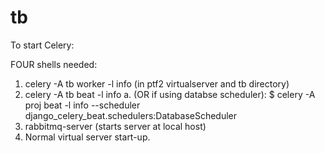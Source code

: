 # tb

To start Celery:

FOUR shells needed:

1. celery -A tb worker -l info (in ptf2 virtualserver and tb directory)
2. celery -A tb beat -l info
  a. (OR if using databse scheduler): $ celery -A proj beat -l info --scheduler django_celery_beat.schedulers:DatabaseScheduler 
3. rabbitmq-server (starts server at local host)
4. Normal virtual server start-up.